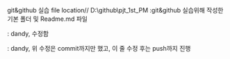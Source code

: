 git&github 실습
file location// D:\github\pjt_1st_PM
:git&github 실습위해 작성한 기본 폴더 및 Readme.md 파일

: dandy, 수정함

: dandy, 위 수정은 commit까지만 했고, 이 줄 수정 후는 push까지 진행
